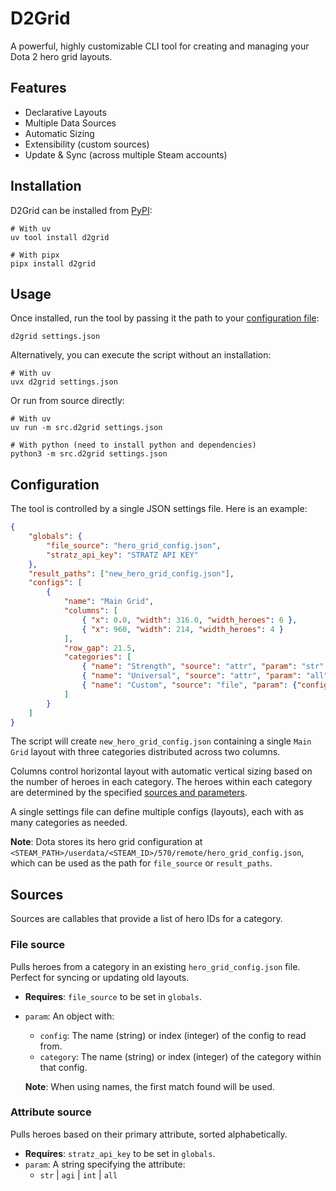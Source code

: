 # D2Grid

A powerful, highly customizable CLI tool for creating and managing your Dota 2 hero grid layouts.

## Features

- Declarative Layouts
- Multiple Data Sources
- Automatic Sizing
- Extensibility (custom sources)
- Update & Sync (across multiple Steam accounts)

## Installation

D2Grid can be installed from [PyPI](https://pypi.org/project/d2grid/):

```shell
# With uv
uv tool install d2grid
```

```shell
# With pipx
pipx install d2grid
```

## Usage

Once installed, run the tool by passing it the path to your [configuration file](#configuration):

```shell
d2grid settings.json
```

Alternatively, you can execute the script without an installation:

```shell
# With uv
uvx d2grid settings.json
```

Or run from source directly:

```shell
# With uv
uv run -m src.d2grid settings.json
```

```shell
# With python (need to install python and dependencies)
python3 -m src.d2grid settings.json
```

## Configuration

The tool is controlled by a single JSON settings file. Here is an example:

```json
{
    "globals": {
        "file_source": "hero_grid_config.json",
        "stratz_api_key": "STRATZ API KEY"
    },
    "result_paths": ["new_hero_grid_config.json"],
    "configs": [
        {
            "name": "Main Grid",
            "columns": [
                { "x": 0.0, "width": 316.0, "width_heroes": 6 },
                { "x": 960, "width": 214, "width_heroes": 4 }
            ],
            "row_gap": 21.5,
            "categories": [
                { "name": "Strength", "source": "attr", "param": "str" },
                { "name": "Universal", "source": "attr", "param": "all" },
                { "name": "Custom", "source": "file", "param": {"config": "Fav", "category": 4} }
            ]
        }
    ]
}
```

The script will create `new_hero_grid_config.json` containing a single `Main Grid` layout with three
categories distributed across two columns.

Columns control horizontal layout with automatic vertical sizing based on the number of heroes in each category. The
heroes within each category are determined by the specified [sources and parameters](#sources).

A single settings file can define multiple configs (layouts), each with as many categories as needed.

**Note**: Dota stores its hero grid configuration at
`<STEAM_PATH>/userdata/<STEAM_ID>/570/remote/hero_grid_config.json`, which can be used as the path for `file_source` or
`result_paths`.

## Sources

Sources are callables that provide a list of hero IDs for a category.

### File source

Pulls heroes from a category in an existing `hero_grid_config.json` file. Perfect for syncing or updating old layouts.

- **Requires**: `file_source` to be set in `globals`.
- `param`: An object with:
  - `config`: The name (string) or index (integer) of the config to read from.
  - `category`: The name (string) or index (integer) of the category within that config.
  
  **Note**: When using names, the first match found will be used.

### Attribute source

Pulls heroes based on their primary attribute, sorted alphabetically.

- **Requires**: `stratz_api_key` to be set in `globals`.
- `param`: A string specifying the attribute:
  - `str` | `agi` | `int` | `all`
